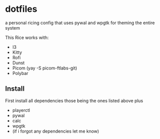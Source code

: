 # dotfiles


a personal ricing config that uses pywal and wpgtk for theming the entire system

This Rice works with:
* I3
* Kitty
* Rofi
* Dunst
* Picom (yay -S picom-ftlabs-git)
* Polybar

## Install
First install all dependencies those being the ones listed above plus
* playerctl
* pywal
* calc
* wpgtk
* (if i forgot any dependencies let me know)
